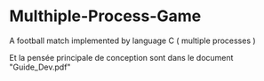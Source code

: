 # Multhiple-Process-Game
A football match implemented by language C ( multiple processes ) 

Et la pensée principale de conception sont dans le document "Guide_Dev.pdf"
